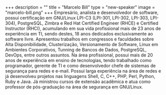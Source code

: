 +++
description = ""
title = "Marcelo Bill"
type = "new-speaker"
image = "marcelo-bill.png"
+++
Empresário, analista e desenvolvedor de software, possui certificação em GNU/Linux LPI-C3 (LPI-301, LPI-302, LPI-303, LPI-304), PostgreSQL, Zimbra e Red Hat Certified Engineer (RHCE) e Certified Instructor (RHCI), acumulando em sua vida profissional mais de 23 anos de experiência em TI, sendo destes, 18 anos dedicados exclusivamente ao software livre. Apresentou trabalhos em congressos e faculdades sobre Alta Disponibilidade, Clusterização, Versionamento de Software, Linux em Ambientes Corporativos, Tunning de Bancos de Dados, PostgreSQL, DevOps, entre outros assuntos. Na área profissional, possui mais de 20 anos de experiência em ensino de tecnologias, tendo trabalhado como programador, gerente de TI e como desenvolvedor chefe de sistemas de segurança para redes e e-mail. Possui larga experiência na área de redes e já desenvolveu projetos nas linguagens Shell, C, C++, PHP, Perl, Python, Ruby e Java. Já ministrou cursos de extensão acadêmica e atua como professor de pós-graduação na área de segurança em GNU/Linux.